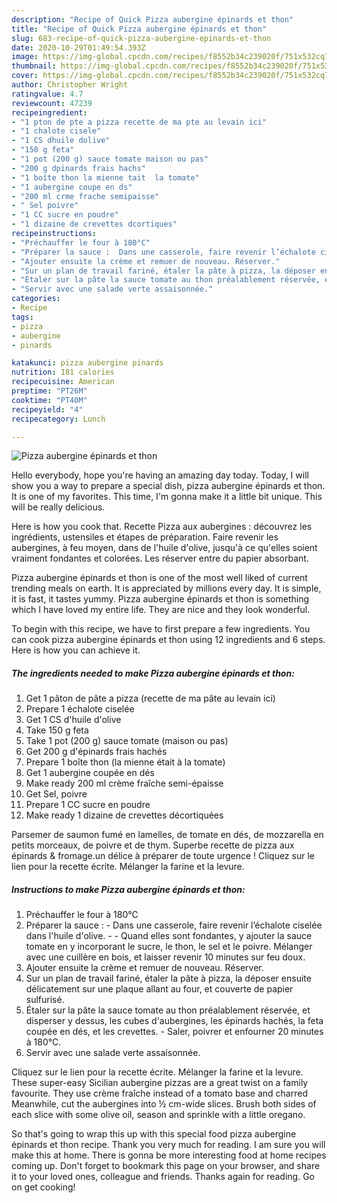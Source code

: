 ```yaml
---
description: "Recipe of Quick Pizza aubergine épinards et thon"
title: "Recipe of Quick Pizza aubergine épinards et thon"
slug: 683-recipe-of-quick-pizza-aubergine-epinards-et-thon
date: 2020-10-29T01:49:54.393Z
image: https://img-global.cpcdn.com/recipes/f8552b34c239020f/751x532cq70/pizza-aubergine-epinards-et-thon-photo-principale-de-la-recette.jpg
thumbnail: https://img-global.cpcdn.com/recipes/f8552b34c239020f/751x532cq70/pizza-aubergine-epinards-et-thon-photo-principale-de-la-recette.jpg
cover: https://img-global.cpcdn.com/recipes/f8552b34c239020f/751x532cq70/pizza-aubergine-epinards-et-thon-photo-principale-de-la-recette.jpg
author: Christopher Wright
ratingvalue: 4.7
reviewcount: 47239
recipeingredient:
- "1 pton de pte a pizza recette de ma pte au levain ici"
- "1 chalote cisele"
- "1 CS dhuile dolive"
- "150 g feta"
- "1 pot (200 g) sauce tomate maison ou pas"
- "200 g dpinards frais hachs"
- "1 boîte thon la mienne tait  la tomate"
- "1 aubergine coupe en ds"
- "200 ml crme frache semipaisse"
- " Sel poivre"
- "1 CC sucre en poudre"
- "1 dizaine de crevettes dcortiques"
recipeinstructions:
- "Préchauffer le four à 180°C"
- "Préparer la sauce :  Dans une casserole, faire revenir l’échalote ciselée dans l&#39;huile d&#39;olive.  Quand elles sont fondantes, y ajouter la sauce tomate en y incorporant le sucre, le thon, le sel et le poivre. Mélanger avec une cuillère en bois, et laisser revenir 10 minutes sur feu doux."
- "Ajouter ensuite la crème et remuer de nouveau. Réserver."
- "Sur un plan de travail fariné, étaler la pâte à pizza, la déposer ensuite délicatement sur une plaque allant au four, et couverte de papier sulfurisé."
- "Étaler sur la pâte la sauce tomate au thon préalablement réservée, et disperser y dessus, les cubes d&#39;aubergines, les épinards hachés, la feta coupée en dés, et les crevettes. Saler, poivrer et enfourner 20 minutes à 180°C."
- "Servir avec une salade verte assaisonnée."
categories:
- Recipe
tags:
- pizza
- aubergine
- pinards

katakunci: pizza aubergine pinards 
nutrition: 181 calories
recipecuisine: American
preptime: "PT26M"
cooktime: "PT40M"
recipeyield: "4"
recipecategory: Lunch

---
```



![Pizza aubergine épinards et thon](https://img-global.cpcdn.com/recipes/f8552b34c239020f/751x532cq70/pizza-aubergine-epinards-et-thon-photo-principale-de-la-recette.jpg)

Hello everybody, hope you're having an amazing day today. Today, I will show you a way to prepare a special dish, pizza aubergine épinards et thon. It is one of my favorites. This time, I'm gonna make it a little bit unique. This will be really delicious.

Here is how you cook that. Recette Pizza aux aubergines : découvrez les ingrédients, ustensiles et étapes de préparation. Faire revenir les aubergines, à feu moyen, dans de l&#39;huile d&#39;olive, jusqu&#39;à ce qu&#39;elles soient vraiment fondantes et colorées. Les réserver entre du papier absorbant.

Pizza aubergine épinards et thon is one of the most well liked of current trending meals on earth. It is appreciated by millions every day. It is simple, it is fast, it tastes yummy. Pizza aubergine épinards et thon is something which I have loved my entire life. They are nice and they look wonderful.


To begin with this recipe, we have to first prepare a few ingredients. You can cook pizza aubergine épinards et thon using 12 ingredients and 6 steps. Here is how you can achieve it.

<!--inarticleads1-->

##### The ingredients needed to make Pizza aubergine épinards et thon:

1. Get 1 pâton de pâte a pizza (recette de ma pâte au levain ici)
1. Prepare 1 échalote ciselée
1. Get 1 CS d&#39;huile d&#39;olive
1. Take 150 g feta
1. Take 1 pot (200 g) sauce tomate (maison ou pas)
1. Get 200 g d&#39;épinards frais hachés
1. Prepare 1 boîte thon (la mienne était à la tomate)
1. Get 1 aubergine coupée en dés
1. Make ready 200 ml crème fraîche semi-épaisse
1. Get  Sel, poivre
1. Prepare 1 CC sucre en poudre
1. Make ready 1 dizaine de crevettes décortiquées


Parsemer de saumon fumé en lamelles, de tomate en dés, de mozzarella en petits morceaux, de poivre et de thym. Superbe recette de pizza aux épinards &amp; fromage.un délice à préparer de toute urgence ! Cliquez sur le lien pour la recette écrite. Mélanger la farine et la levure. 

<!--inarticleads2-->

##### Instructions to make Pizza aubergine épinards et thon:

1. Préchauffer le four à 180°C
1. Préparer la sauce :  - Dans une casserole, faire revenir l’échalote ciselée dans l&#39;huile d&#39;olive. -  - Quand elles sont fondantes, y ajouter la sauce tomate en y incorporant le sucre, le thon, le sel et le poivre. Mélanger avec une cuillère en bois, et laisser revenir 10 minutes sur feu doux.
1. Ajouter ensuite la crème et remuer de nouveau. Réserver.
1. Sur un plan de travail fariné, étaler la pâte à pizza, la déposer ensuite délicatement sur une plaque allant au four, et couverte de papier sulfurisé.
1. Étaler sur la pâte la sauce tomate au thon préalablement réservée, et disperser y dessus, les cubes d&#39;aubergines, les épinards hachés, la feta coupée en dés, et les crevettes. - Saler, poivrer et enfourner 20 minutes à 180°C.
1. Servir avec une salade verte assaisonnée.


Cliquez sur le lien pour la recette écrite. Mélanger la farine et la levure. These super-easy Sicilian aubergine pizzas are a great twist on a family favourite. They use crème fraîche instead of a tomato base and charred Meanwhile, cut the aubergines into ½ cm-wide slices. Brush both sides of each slice with some olive oil, season and sprinkle with a little oregano. 

So that's going to wrap this up with this special food pizza aubergine épinards et thon recipe. Thank you very much for reading. I am sure you will make this at home. There is gonna be more interesting food at home recipes coming up. Don't forget to bookmark this page on your browser, and share it to your loved ones, colleague and friends. Thanks again for reading. Go on get cooking!
